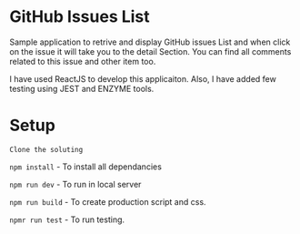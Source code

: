 # GitHub Issues List

Sample application to retrive and display GitHub issues List and when click on the issue it will take you to the detail Section.
You can find all comments related to this issue and other item too.

I have used ReactJS to develop this applicaiton. Also, I have added few testing using JEST and ENZYME tools.

# Setup

` Clone the soluting `

` npm install ` - To install all dependancies

` npm run dev ` - To run in local server

` npm run build ` - To create production script and css.

` npmr run test ` - To run testing.

